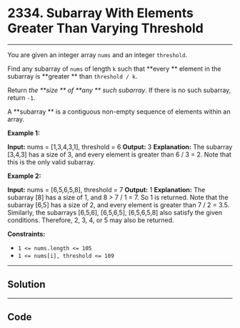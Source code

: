 # 2334. Subarray With Elements Greater Than Varying Threshold

---

You are given an integer array `nums` and an integer `threshold`.

Find any subarray of `nums` of length `k` such that **every ** element in the subarray is **greater ** than `threshold / k`.

Return _the **size ** of **any ** such subarray_. If there is no such subarray, return `-1`.

A **subarray ** is a contiguous non-empty sequence of elements within an array.

 

**Example 1:**


**Input:** nums = [1,3,4,3,1], threshold = 6
**Output:** 3
**Explanation:** The subarray [3,4,3] has a size of 3, and every element is greater than 6 / 3 = 2.
Note that this is the only valid subarray.


**Example 2:**


**Input:** nums = [6,5,6,5,8], threshold = 7
**Output:** 1
**Explanation:** The subarray [8] has a size of 1, and 8 > 7 / 1 = 7. So 1 is returned.
Note that the subarray [6,5] has a size of 2, and every element is greater than 7 / 2 = 3.5. 
Similarly, the subarrays [6,5,6], [6,5,6,5], [6,5,6,5,8] also satisfy the given conditions.
Therefore, 2, 3, 4, or 5 may also be returned.

 

**Constraints:**

  * `1 <= nums.length <= 105`
  * `1 <= nums[i], threshold <= 109`

---

## Solution



---

## Code
```python


```